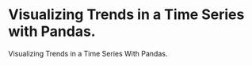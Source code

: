 # Visualizing Trends in a Time Series with Pandas.
Visualizing Trends in a Time Series With Pandas.
